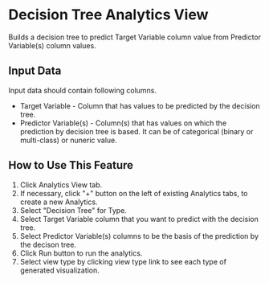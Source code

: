 # Decision Tree Analytics View

Builds a decision tree to predict Target Variable column value from Predictor Variable(s) column values.

## Input Data
Input data should contain following columns.

  * Target Variable - Column that has values to be predicted by the decision tree.
  * Predictor Variable(s) - Column(s) that has values on which the prediction by decision tree is based. It can be of categorical (binary or multi-class) or nuneric value.

## How to Use This Feature
1. Click Analytics View tab.
2. If necessary, click "+" button on the left of existing Analytics tabs, to create a new Analytics.
3. Select "Decision Tree" for Type.
4. Select Target Variable column that you want to predict with the decision tree.
5. Select Predictor Variable(s) columns to be the basis of the prediction by the decison tree.
6. Click Run button to run the analytics.
7. Select view type by clicking view type link to see each type of generated visualization.

